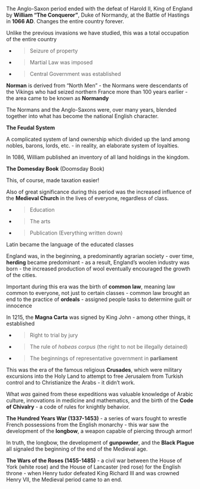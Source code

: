 The Anglo-Saxon period ended with the defeat of Harold II, King of England by **<span class="underline">William “The Conqueror”</span>**, Duke of Normandy, at the Battle of Hastings in **<span class="underline">1066 AD</span>**. Changes the entire country forever.

Unlike the previous invasions we have studied, this was a <span class="underline">total occupation</span> of the entire country

  - > Seizure of property

  - > Martial Law was imposed

  - > Central Government was established

**<span class="underline">Norman</span>** is derived from “North Men” - the Normans were descendants of the Vikings who had seized northern France more than 100 years earlier - the area came to be known as **<span class="underline">Normandy</span>**

The Normans and the Anglo-Saxons were, over many years, blended together into what has become the national English character.

**<span class="underline">The Feudal System</span>**

A complicated system of land ownership which divided up the land among nobles, barons, lords, etc. - in reality, an elaborate system of loyalties.

In 1086, William published an inventory of all land holdings in the kingdom.

**<span class="underline">The Domesday Book</span>** (Doomsday Book)

This, of course, made <span class="underline">taxation</span> easier\!

Also of great significance during this period was the increased influence of the **<span class="underline">Medieval Church</span>** in the lives of everyone, regardless of class.

  - > Education

  - > The arts

  - > Publication (Everything written down)

Latin became the language of the educated classes

England was, in the beginning, a predominantly agrarian society - over time, **<span class="underline">herding</span>** became predominant - as a result, England’s woolen industry was born - the increased production of wool eventually encouraged the growth of the cities.

Important during this era was the birth of **<span class="underline">common law</span>**, meaning law common to everyone, not just to certain classes - common law brought an end to the practice of **<span class="underline">ordeals</span>** - assigned people tasks to determine guilt or innocence

In 1215, the **<span class="underline">Magna Carta</span>** was signed by King John - among other things, it established

  - > Right to trial by jury

  - > The rule of *habeas corpus* (the right to not be illegally detained)

  - > The beginnings of representative government in **<span class="underline">parliament</span>**

This was the era of the famous religious **<span class="underline">Crusades</span>**, which were military excursions into the Holy Land to attempt to free Jerusalem from Turkish control and to Christianize the Arabs - it didn’t work.

What *<span class="underline">was</span>* gained from these expeditions was valuable knowledge of Arabic culture, innovations in medicine and mathematics, and the birth of the **<span class="underline">Code of Chivalry</span>** - a code of rules for knightly behavior.

**<span class="underline">The Hundred Years War (1337-1453)</span>** - a series of wars fought to wrestle French possessions from the English monarchy - this war saw the development of the **<span class="underline">longbow</span>**, a weapon capable of piercing through armor\!

In truth, the longbow, the development of **<span class="underline">gunpowder</span>**, and the **<span class="underline">Black Plague</span>** all signaled the beginning of the end of the Medieval age.

**<span class="underline">The Wars of the Roses</span> (1455-1485)** - a civil war between the House of York (white rose) and the House of Lancaster (red rose) for the English throne - when Henry tudor defeated King Richard III and was crowned Henry VII, the Medieval period came to an end.
